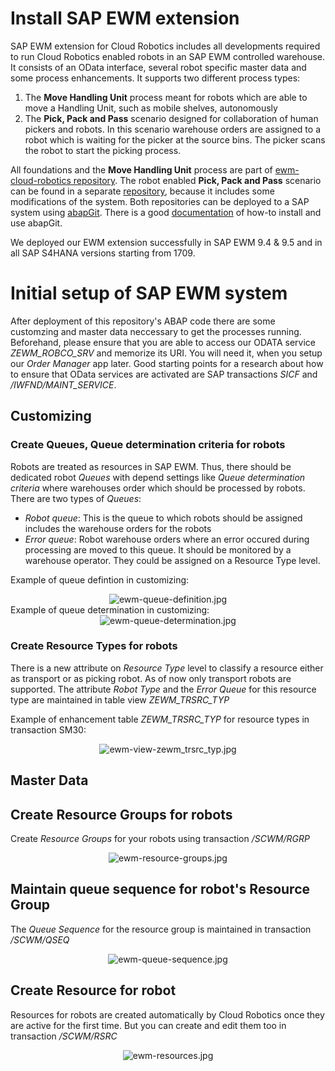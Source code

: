 # Install SAP EWM extension
SAP EWM extension for Cloud Robotics includes all developments required to run Cloud Robotics enabled robots in an SAP EWM controlled warehouse. It consists of an OData interface, several robot specific master data and some process enhancements. It supports two different process types: 
1. The **Move Handling Unit** process meant for robots which are able to move a Handling Unit, such as mobile shelves, autonomously 
2. The **Pick, Pack and Pass** scenario designed for collaboration of human pickers and robots. In this scenario warehouse orders are assigned to a robot which is waiting for the picker at the source bins. The picker scans the robot to start the picking process.

All foundations and the **Move Handling Unit** process are part of [ewm-cloud-robotics repository](https://github.com/SAP/ewm-cloud-robotics). The robot enabled **Pick, Pack and Pass** scenario can be found in a separate [repository](https://github.com/SAP/ewm-cloud-robotics-s4), because it includes some modifications of the system.
Both repositories can be deployed to a SAP system using [abapGit](https://github.com/abapGit/abapGit). There is a good [documentation](https://docs.abapgit.org/) of how-to install and use abapGit.

We deployed our EWM extension successfully in SAP EWM 9.4 & 9.5 and in all SAP S4HANA versions starting from 1709.

# Initial setup of SAP EWM system
After deployment of this repository's ABAP code there are some customzing and master data neccessary to get the processes running. Beforehand, please ensure that you are able to access our ODATA service *ZEWM_ROBCO_SRV* and memorize its URI. You will need it, when you setup our *Order Manager* app later. Good starting points for a research about how to ensure that OData services are activated are SAP transactions *SICF* and */IWFND/MAINT_SERVICE*.
## Customizing
### Create Queues, Queue determination criteria for robots
Robots are treated as resources in SAP EWM. Thus, there should be dedicated robot _Queues_ with depend settings like _Queue determination criteria_ where warehouses order which should be processed by robots. There are two types of _Queues_:
- *Robot queue*: This is the queue to which robots should be assigned includes the warehouse orders for the robots
- *Error queue*: Robot warehouse orders where an error occured during processing are moved to this queue. It should be monitored by a warehouse operator. They could be assigned on a Resource Type level.

Example of queue defintion in customizing:
<div align="center">
  <img src="./img/ewm-queue-definition.jpg" alt="ewm-queue-definition.jpg">
</div>
Example of queue determination in customizing:
<div align="center">
  <img src="./img/ewm-queue-determination.jpg" alt="ewm-queue-determination.jpg">
</div>

### Create Resource Types for robots
There is a new attribute on _Resource Type_ level to classify a resource either as transport or as picking robot. As of now only transport robots are supported.
The attribute _Robot Type_ and the _Error Queue_ for this resource type are maintained in table view *ZEWM_TRSRC_TYP*

Example of enhancement table *ZEWM_TRSRC_TYP* for resource types in transaction SM30:
<div align="center">
  <img src="./img/ewm-view-zewm_trsrc_typ.jpg" alt="ewm-view-zewm_trsrc_typ.jpg">
</div>

## Master Data
## Create Resource Groups for robots
Create _Resource Groups_ for your robots using transaction _/SCWM/RGRP_
<div align="center">
  <img src="./img/ewm-resource-groups.jpg" alt="ewm-resource-groups.jpg">
</div>

## Maintain queue sequence for robot's Resource Group
The _Queue Sequence_ for the resource group is maintained in transaction _/SCWM/QSEQ_
<div align="center">
  <img src="./img/ewm-queue-sequence.jpg" alt="ewm-queue-sequence.jpg">
</div>

## Create Resource for robot
Resources for robots are created automatically by Cloud Robotics once they are active for the first time. But you can create and edit them too in transaction _/SCWM/RSRC_
<div align="center">
  <img src="./img/ewm-resources.jpg" alt="ewm-resources.jpg">
</div>
